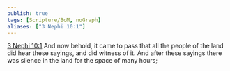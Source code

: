 ```yaml
---
publish: true
tags: [Scripture/BoM, noGraph]
aliases: ["3 Nephi 10:1"]
---
```

[3 Nephi 10:1](https://churchofjesuschrist.org/study/scriptures/bofm/3-ne/10?lang=eng&id=p1#p1) And now behold, it came to pass that all the people of the land did hear these sayings, and did witness of it. And after these sayings there was silence in the land for the space of many hours;
